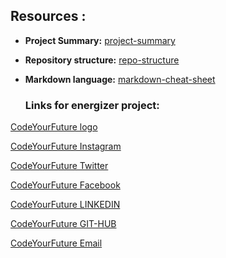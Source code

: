 ## Resources :

- **Project Summary:** [project-summary](https://docs.google.com/document/d/1YAl3sZNq6cKijI1Tqoyvb0WHwBuC5wPnEv6cATV0kPE/edit?usp=sharing)
- **Repository structure:** [repo-structure](https://webexpe.com/blog/folder-structure-for-web-development/)
- **Markdown language:** [markdown-cheat-sheet](https://www.markdownguide.org/cheat-sheet/)


  ### Links for energizer project:

[CodeYourFuture logo](https://www.scottishrefugeecouncil.org.uk/wp-content/uploads/2019/10/Code-Your-Future.jpg)

[CodeYourFuture Instagram](https://www.instagram.com/codeyourfuture)

[CodeYourFuture Twitter](https://twitter.com/CodeYourFuture)

[CodeYourFuture Facebook](https://www.facebook.com/codeyourfuture.io)

[CodeYourFuture LINKEDIN](https://www.linkedin.com/company/codeyourfuture/)

[CodeYourFuture GIT-HUB](https://github.com/CodeYourFuture)

[CodeYourFuture Email](westmidlands@codeyourfuture.io)